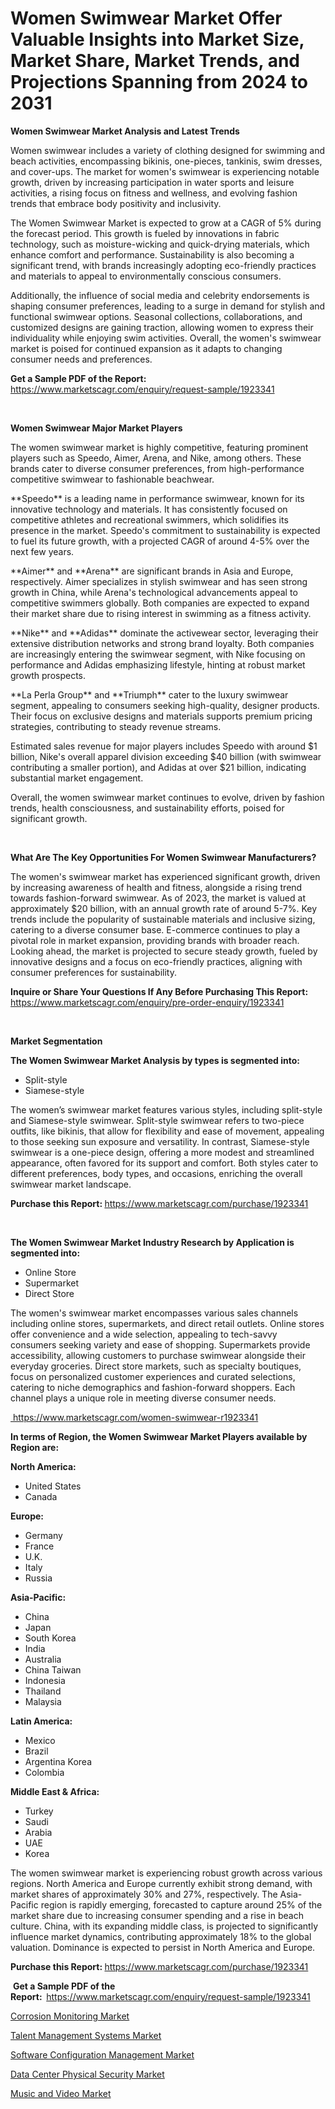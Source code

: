 <p><h1>Women Swimwear Market Offer Valuable Insights into Market Size, Market Share, Market Trends, and Projections Spanning from 2024 to 2031</h1></p><p><strong>Women Swimwear Market Analysis and Latest Trends</strong></p>
<p><p>Women swimwear includes a variety of clothing designed for swimming and beach activities, encompassing bikinis, one-pieces, tankinis, swim dresses, and cover-ups. The market for women's swimwear is experiencing notable growth, driven by increasing participation in water sports and leisure activities, a rising focus on fitness and wellness, and evolving fashion trends that embrace body positivity and inclusivity.</p><p>The Women Swimwear Market is expected to grow at a CAGR of 5% during the forecast period. This growth is fueled by innovations in fabric technology, such as moisture-wicking and quick-drying materials, which enhance comfort and performance. Sustainability is also becoming a significant trend, with brands increasingly adopting eco-friendly practices and materials to appeal to environmentally conscious consumers.</p><p>Additionally, the influence of social media and celebrity endorsements is shaping consumer preferences, leading to a surge in demand for stylish and functional swimwear options. Seasonal collections, collaborations, and customized designs are gaining traction, allowing women to express their individuality while enjoying swim activities. Overall, the women's swimwear market is poised for continued expansion as it adapts to changing consumer needs and preferences.</p></p>
<p><strong>Get a Sample PDF of the Report:&nbsp;</strong> <a href="https://www.marketscagr.com/enquiry/request-sample/1923341?utm_campaign=1557&utm_medium=2&utm_source=Github&utm_content=ia&utm_term=24102024&utm_id=women-swimwear">https://www.marketscagr.com/enquiry/request-sample/1923341</a></p>
<p>&nbsp;</p>
<p><strong>Women Swimwear Major Market Players</strong></p>
<p><p>The women swimwear market is highly competitive, featuring prominent players such as Speedo, Aimer, Arena, and Nike, among others. These brands cater to diverse consumer preferences, from high-performance competitive swimwear to fashionable beachwear.</p><p>**Speedo** is a leading name in performance swimwear, known for its innovative technology and materials. It has consistently focused on competitive athletes and recreational swimmers, which solidifies its presence in the market. Speedo's commitment to sustainability is expected to fuel its future growth, with a projected CAGR of around 4-5% over the next few years.</p><p>**Aimer** and **Arena** are significant brands in Asia and Europe, respectively. Aimer specializes in stylish swimwear and has seen strong growth in China, while Arena's technological advancements appeal to competitive swimmers globally. Both companies are expected to expand their market share due to rising interest in swimming as a fitness activity.</p><p>**Nike** and **Adidas** dominate the activewear sector, leveraging their extensive distribution networks and strong brand loyalty. Both companies are increasingly entering the swimwear segment, with Nike focusing on performance and Adidas emphasizing lifestyle, hinting at robust market growth prospects.</p><p>**La Perla Group** and **Triumph** cater to the luxury swimwear segment, appealing to consumers seeking high-quality, designer products. Their focus on exclusive designs and materials supports premium pricing strategies, contributing to steady revenue streams.</p><p>Estimated sales revenue for major players includes Speedo with around $1 billion, Nike's overall apparel division exceeding $40 billion (with swimwear contributing a smaller portion), and Adidas at over $21 billion, indicating substantial market engagement.</p><p>Overall, the women swimwear market continues to evolve, driven by fashion trends, health consciousness, and sustainability efforts, poised for significant growth.</p></p>
<p>&nbsp;</p>
<p><strong>What Are The Key Opportunities For Women Swimwear Manufacturers?</strong></p>
<p><p>The women's swimwear market has experienced significant growth, driven by increasing awareness of health and fitness, alongside a rising trend towards fashion-forward swimwear. As of 2023, the market is valued at approximately $20 billion, with an annual growth rate of around 5-7%. Key trends include the popularity of sustainable materials and inclusive sizing, catering to a diverse consumer base. E-commerce continues to play a pivotal role in market expansion, providing brands with broader reach. Looking ahead, the market is projected to secure steady growth, fueled by innovative designs and a focus on eco-friendly practices, aligning with consumer preferences for sustainability.</p></p>
<p><strong>Inquire or Share Your Questions If Any Before Purchasing This Report:</strong> <a href="https://www.marketscagr.com/enquiry/pre-order-enquiry/1923341?utm_campaign=1557&utm_medium=2&utm_source=Github&utm_content=ia&utm_term=24102024&utm_id=women-swimwear">https://www.marketscagr.com/enquiry/pre-order-enquiry/1923341</a></p>
<p>&nbsp;</p>
<p><strong>Market Segmentation</strong></p>
<p><strong>The Women Swimwear Market Analysis by types is segmented into:</strong></p>
<p><ul><li>Split-style</li><li>Siamese-style</li></ul></p>
<p><p>The women’s swimwear market features various styles, including split-style and Siamese-style swimwear. Split-style swimwear refers to two-piece outfits, like bikinis, that allow for flexibility and ease of movement, appealing to those seeking sun exposure and versatility. In contrast, Siamese-style swimwear is a one-piece design, offering a more modest and streamlined appearance, often favored for its support and comfort. Both styles cater to different preferences, body types, and occasions, enriching the overall swimwear market landscape.</p></p>
<p><strong>Purchase this Report:&nbsp;</strong><a href="https://www.marketscagr.com/purchase/1923341?utm_campaign=1557&utm_medium=2&utm_source=Github&utm_content=ia&utm_term=24102024&utm_id=women-swimwear">https://www.marketscagr.com/purchase/1923341</a></p>
<p>&nbsp;</p>
<p><strong>The Women Swimwear Market Industry Research by Application is segmented into:</strong></p>
<p><ul><li>Online Store</li><li>Supermarket</li><li>Direct Store</li></ul></p>
<p><p>The women's swimwear market encompasses various sales channels including online stores, supermarkets, and direct retail outlets. Online stores offer convenience and a wide selection, appealing to tech-savvy consumers seeking variety and ease of shopping. Supermarkets provide accessibility, allowing customers to purchase swimwear alongside their everyday groceries. Direct store markets, such as specialty boutiques, focus on personalized customer experiences and curated selections, catering to niche demographics and fashion-forward shoppers. Each channel plays a unique role in meeting diverse consumer needs.</p></p>
<p><a href="https://www.marketscagr.com/women-swimwear-r1923341?utm_campaign=1557&utm_medium=2&utm_source=Github&utm_content=ia&utm_term=24102024&utm_id=women-swimwear">&nbsp;https://www.marketscagr.com/women-swimwear-r1923341</a></p>
<p><strong>In terms of Region, the Women Swimwear Market Players available by Region are:</strong></p>
<p>
    <p> <strong> North America: </strong>
        <ul>
            <li>United States</li>
            <li>Canada</li>
        </ul>
        </p> 
    <p> <strong> Europe: </strong>
        <ul>
            <li>Germany</li>
            <li>France</li>
            <li>U.K.</li>
            <li>Italy</li>
            <li>Russia</li>
        </ul>
        </p> 
    <p> <strong> Asia-Pacific: </strong>
        <ul>
            <li>China</li>
            <li>Japan</li>
            <li>South Korea</li>
            <li>India</li>
            <li>Australia</li>
            <li>China Taiwan</li>
            <li>Indonesia</li>
            <li>Thailand</li>
            <li>Malaysia</li>
        </ul>
        </p> 
    <p> <strong> Latin America: </strong>
        <ul>
            <li>Mexico</li>
            <li>Brazil</li>
            <li>Argentina Korea</li>
            <li>Colombia</li>
        </ul>
        </p> 
    <p> <strong> Middle East & Africa: </strong>
        <ul>
            <li>Turkey</li>
            <li>Saudi</li>
            <li>Arabia</li>
            <li>UAE</li>
            <li>Korea</li>
        </ul>
    </p>
    </p>
<p><p>The women swimwear market is experiencing robust growth across various regions. North America and Europe currently exhibit strong demand, with market shares of approximately 30% and 27%, respectively. The Asia-Pacific region is rapidly emerging, forecasted to capture around 25% of the market share due to increasing consumer spending and a rise in beach culture. China, with its expanding middle class, is projected to significantly influence market dynamics, contributing approximately 18% to the global valuation. Dominance is expected to persist in North America and Europe.</p></p>
<p><strong>Purchase this Report: </strong><a href="https://www.marketscagr.com/purchase/1923341?utm_campaign=1557&utm_medium=2&utm_source=Github&utm_content=ia&utm_term=24102024&utm_id=women-swimwear">https://www.marketscagr.com/purchase/1923341</a></p>
<p>&nbsp;<strong>Get a Sample PDF of the Report:&nbsp;&nbsp;</strong><a href="https://www.marketscagr.com/enquiry/request-sample/1923341?utm_campaign=1557&utm_medium=2&utm_source=Github&utm_content=ia&utm_term=24102024&utm_id=women-swimwear">https://www.marketscagr.com/enquiry/request-sample/1923341</a></p>
<p><strong></strong></p>
<p><p><a href="https://www.linkedin.com/pulse/evaluating-corrosion-monitoring-market-trends-growth-opportunities-cenrf?utm_campaign=1557&utm_medium=2&utm_source=Github&utm_content=ia&utm_term=24102024&utm_id=women-swimwear">Corrosion Monitoring Market</a></p><p><a href="https://www.linkedin.com/pulse/emerging-trends-talent-management-systems-market-global-outlook-duscc?utm_campaign=1557&utm_medium=2&utm_source=Github&utm_content=ia&utm_term=24102024&utm_id=women-swimwear">Talent Management Systems Market</a></p><p><a href="https://www.linkedin.com/pulse/software-configuration-management-market-size-growth-trends-3ap3c?utm_campaign=1557&utm_medium=2&utm_source=Github&utm_content=ia&utm_term=24102024&utm_id=women-swimwear">Software Configuration Management Market</a></p><p><a href="https://www.linkedin.com/pulse/data-center-physical-security-market2024-2031-industry-insights-dlhjf?utm_campaign=1557&utm_medium=2&utm_source=Github&utm_content=ia&utm_term=24102024&utm_id=women-swimwear">Data Center Physical Security Market</a></p><p><a href="https://www.linkedin.com/pulse/music-video-market-global-analysis-trends-forecasts-2024-2031-v4pff?utm_campaign=1557&utm_medium=2&utm_source=Github&utm_content=ia&utm_term=24102024&utm_id=women-swimwear">Music and Video Market</a></p></p>
